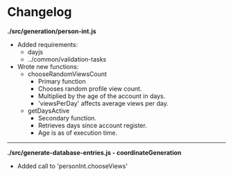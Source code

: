 # Changelog

**./src/generation/person-int.js**
* Added requirements:
	* dayjs
	* ../common/validation-tasks
* Wrote new functions:
	* chooseRandomViewsCount
		* Primary function
		* Chooses random profile view count.
		* Multiplied by the age of the account in days.
		* 'viewsPerDay' affects average views per day.
	* getDaysActive
		* Secondary function.
		* Retrieves days since account register.
		* Age is as of execution time.

---

**./src/generate-database-entries.js - coordinateGeneration**
* Added call to 'personInt.chooseViews'
